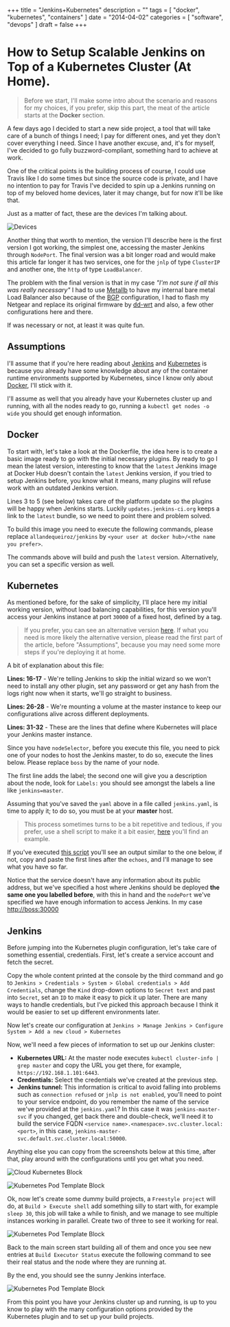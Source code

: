 +++
title = "Jenkins+Kubernetes"
description = ""
tags = [
    "docker",
    "kubernetes",
    "containers"
]
date = "2014-04-02"
categories = [
    "software",
    "devops"
]
draft = false
+++

# How to Setup Scalable Jenkins on Top of a Kubernetes Cluster (At Home).

> Before we start, I'll make some intro about the scenario and reasons for my choices, if you prefer, skip this part, the meat of the article starts at the __Docker__ section.
 
A few days ago I decided to start a new side project, a tool that will take care of a bunch of things I need; I pay for different ones, and yet they don't cover everything I need. Since I have another excuse, and, it's for myself, I've decided to go fully buzzword-compliant, something hard to achieve at work. 

One of the critical points is the building process of course, I could use Travis like I do some times but since the source code is private, and I have no intention to pay for Travis I've decided to spin up a Jenkins running on top of my beloved home devices, later it may change, but for now it'll be like that.

Just as a matter of fact, these are the devices I'm talking about.

![Devices](http://url/to/img.png)

Another thing that worth to mention, the version I'll describe here is the first version I got working, the simplest one, accessing the master Jenkins through `NodePort`. The final version was a bit longer road and would make this article far longer it has two services, one for the `jnlp` of type `ClusterIP` and another one, the `http` of type `LoadBalancer`.

The problem with the final version is that in my case _"I'm not sure if all this was really necessary"_ I had to use [Metallb](https://metallb.universe.tf/) to have my internal bare metal Load Balancer also because of the [BGP](https://en.wikipedia.org/wiki/Border_Gateway_Protocol) configuration, I had to flash my Netgear and replace its original firmware by [dd-wrt](https://dd-wrt.com/) and also, a few other configurations here and there.

If was necessary or not, at least it was quite fun.

## Assumptions

I'll assume that if you're here reading about [Jenkins](https://jenkins.io/) and [Kubernetes](https://kubernetes.io/) is because you already have some knowledge about any of the container runtime environments supported by Kubernetes, since I know only about [Docker](https://www.docker.com/), I'll stick with it.

I'll assume as well that you already have your Kubernetes cluster up and running, with all the nodes ready to go, running a `kubectl get nodes -o wide` you should get enough information.

<script src="https://gist.github.com/allandequeiroz-snippets/731c7e4b54a1b06d9fb9ee0cecb2b9dd.js"></script> 

## Docker

To start with, let's take a look at the Dockerfile, the idea here is to create a basic image ready to go with the initial necessary plugins. By ready to go I mean the latest version, interesting to know that the `latest` Jenkins image at Docker Hub doesn't contain the `latest` Jenkins version, if you tried to setup Jenkins before, you know what it means, many plugins will refuse work with an outdated Jenkins version.

Lines 3 to 5 (see below) takes care of the platform update so the plugins will be happy when Jenkins starts. Luckily `updates.jenkins-ci.org` keeps a link to the `latest` bundle, so we need to point there and problem solved.

<script src="https://gist.github.com/allandequeiroz-snippets/0637e146d7b41517b83a6967aa897c06.js"></script>

To build this image you need to execute the following commands, please replace `allandequeiroz/jenkins` by `<your user at docker hub>/<the name you prefer>`.

<script src="https://gist.github.com/allandequeiroz-snippets/237860290b7e6e4c07358271f01c5456.js"></script>

The commands above will build and push the `latest` version. Alternatively, you can set a specific version as well.

<script src="https://gist.github.com/allandequeiroz-snippets/a12ecd09befca96e0672930938af72cb.js"></script>

## Kubernetes

As mentioned before, for the sake of simplicity, I'll place here my initial working version, without load balancing capabilities, for this version you'll access your Jenkins instance at port `30000` of a fixed host, defined by a tag.

> If you prefer, you can see an alternative version [here](https://gist.github.com/allandequeiroz-snippets/ec4d9457d03eb619b4b7e425839aeba3). If what you need is more likely the alternative version, please read the first part of the article, before "Assumptions", because you may need some more steps if you're deploying it at home.

<script src="https://gist.github.com/allandequeiroz-snippets/9287b002e32b2a938610740a2c5f00ec.js"></script>

A bit of explanation about this file:

__Lines: 16-17__ - We're telling Jenkins to skip the initial wizard so we won't need to install any other plugin, set any password or get any hash from the logs right now when it starts, we'll go straight to business.

__Lines: 26-28__ - We're mounting a volume at the master instance to keep our configurations alive across different deployments.

__Lines: 31-32__ - These are the lines that define where Kubernetes will place your Jenkins master instance.

Since you have `nodeSelector`, before you execute this file, you need to pick one of your nodes to host the Jenkins master, to do so, execute the lines below. Please replace `boss` by the name of your node.

<script src="https://gist.github.com/allandequeiroz-snippets/b0bb3ba04098b3e26f1fd0f9b60eb77f.js"></script>

The first line adds the label; the second one will give you a description about the node, look for `Labels:` you should see amongst the labels a line like `jenkins=master`.

Assuming that you've saved the `yaml` above in a file called `jenkins.yaml`, is time to apply it; to do so, you must be at your __master__ host.

> This process sometimes turns to be a bit repetitive and tedious, if you prefer, use a shell script to make it a bit easier, [here](https://gist.github.com/allandequeiroz-snippets/e4cd2bd63841f3b1878e709c47ca38fd) you'll find an example.
 
<script src="https://gist.github.com/allandequeiroz-snippets/947511b90004cb4258678e8195ce2848.js"></script>

If you've executed [this script](https://gist.github.com/allandequeiroz-snippets/e4cd2bd63841f3b1878e709c47ca38fd) you'll see an output similar to the one below, if not, copy and paste the first lines after the `echoes`, and I'll manage to see what you have so far.

<script src="https://gist.github.com/allandequeiroz-snippets/90bdcc80cee9595a311a315ea42fa83f.js"></script>

Notice that the service doesn't have any information about its public address, but we've specified a host where Jenkins should be deployed __the same one you labelled before__, with this in hand and the `nodePort` we've specified we have enough information to access Jenkins. In my case [http://boss:30000](http://boss:30000)

## Jenkins

Before jumping into the Kubernetes plugin configuration, let's take care of something essential, credentials. First, let's create a service account and fetch the secret.

<script src="https://gist.github.com/allandequeiroz-snippets/c8a0a3314fdfede28b95fc7785ae9d32.js"></script>

Copy the whole content printed at the console by the third command and go to `Jenkins > Credentials > System > Global credentials > Add Credentials`, change the `Kind` drop-down options to `Secret text` and past into `Secret`, set an `ID` to make it easy to pick it up later. There are many ways to handle credentials, but I've picked this approach because I think it would be easier to set up different environments later.

Now let's create our configuration at `Jenkins > Manage Jenkins > Configure System > Add a new cloud > Kubernetes`

Now, we'll need a few pieces of information to set up our Jenkins cluster:

* __Kubernetes URL:__ At the master node executes `kubectl cluster-info | grep master` and copy the URL you get there, for example, `https://192.168.1.101:6443`.
* __Credentials:__ Select the credentials we've created at the previous step.
* __Jenkins tunnel:__ This information is critical to avoid falling into problems such as `connection refused` or `jnlp is not enabled`, you'll need to point to your service endpoint, do you remember the name of the service we've provided at the `jenkins.yaml`? In this case it was `jenkins-master-svc` if you changed, get back there and double-check, we'll need it to build the service FQDN `<service name>.<namespace>.svc.cluster.local:<port>`, in this case, `jenkins-master-svc.default.svc.cluster.local:50000`.

Anything else you can copy from the screenshots below at this time, after that, play around with the configurations until you get what you need.

![Cloud Kubernetes Block](http://url/to/img.png) 

![Kubernetes Pod Template Block](http://url/to/img.png) 

Ok, now let's create some dummy build projects, a `Freestyle project` will do, at `Build > Execute shell` add something silly to start with, for example `sleep 30`, this job will take a while to finish, and we manage to see multiple instances working in parallel. Create two of three to see it working for real.

![Kubernetes Pod Template Block](http://url/to/img.png) 

Back to the main screen start building all of them and once you see new entries at `Build Executor Status` execute the following command to see their real status and the node where they are running at.

<script src="https://gist.github.com/allandequeiroz-snippets/c632aabbe3a3b66e2930216fb92ecde4.js"></script>

By the end, you should see the sunny Jenkins interface.

![Kubernetes Pod Template Block](http://url/to/img.png) 

From this point you have your Jenkins cluster up and running, is up to you know to play with the many configuration options provided by the Kubernetes plugin and to set up your build projects. 